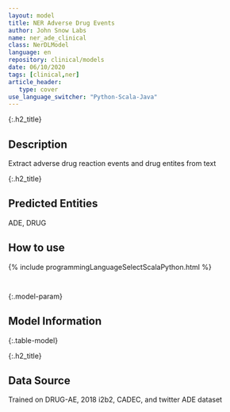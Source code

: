 ```yaml
---
layout: model
title: NER Adverse Drug Events
author: John Snow Labs
name: ner_ade_clinical
class: NerDLModel
language: en
repository: clinical/models
date: 06/10/2020
tags: [clinical,ner]
article_header:
   type: cover
use_language_switcher: "Python-Scala-Java"
---
```


{:.h2_title}
## Description 
Extract adverse drug reaction events and drug entites from text

 {:.h2_title}
## Predicted Entities
ADE, DRUG 



## How to use 
<div class="tabs-box" markdown="1">

{% include programmingLanguageSelectScalaPython.html %}

```python

```

```scala

```
</div>



{:.model-param}
## Model Information
{:.table-model}





{:.h2_title}
## Data Source
Trained on DRUG-AE, 2018 i2b2, CADEC, and twitter ADE dataset

